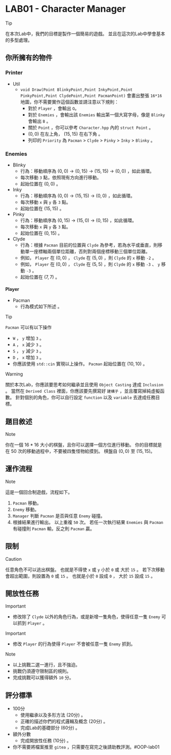 # LAB01 - Character Manager

> [!TIP]
> 在本次Lab中，我們的目標是製作一個簡易的遊戲。
> 並且在這次的Lab中學會基本的多型處理。

## 你所擁有的物件
### Printer
- Util
  - `void Draw(Point BlinkyPoint,Point InkyPoint,Point PinkyPoint,Point ClydePoint,Point PacmanPoint)` 會畫出整張 `16*16` 地圖，你不需要實作這個函數並請注意以下規則：
    - 對於 `Player` ，會輸出 `O`。
    - 對於 `Enemies` ，會輸出該 `Enemies` 輸出第一個大寫字母，像是 `Blinky` 會輸出 `B` 。
    - 關於 `Point` ，你可以參考 `Character.hpp` 內的 `struct Point` 。
    - $(0,0)$ 在左上角， $(15,15)$ 在右下角 。
    - 列印的 `Priority` 為 `Pacman` > `Clyde` > `Pinky` > `Inky` > `Blinky` 。

### Enemies
- Blinky
  - 行為：移動順序為 $(0,0)$ -> $(0,15)$ -> $(15,15)$ -> $(0,0)$ ，如此循環。
  - 每次移動 `3` 點，依照現有方向進行移動。
  - 起始位置在 $(0,0)$ 。
- Inky
  - 行為：移動順序為 $(0,0)$ -> $(15,15)$ -> $(0,0)$ ，如此循環。
  - 每次移動 `x` 與 `y` 各 `3` 點。
  - 起始位置在 $(15,15)$ 。
- Pinky
  - 行為：移動順序為 $(0,15)$ -> $(15,0)$ -> $(0,15)$ ，如此循環。
  - 每次移動 `x` 與 `y` 各 `3` 點。
  - 起始位置在 $(0,15)$ 。
- Clyde
  - 行為：根據 `Pacman` 目前的位置與 `Clyde` 為參考，若為水平或垂直，則移動單一座標軸兩個單位距離，否則對兩個座標移動三個單位距離。
  - 例如， `Player` 在 $(0,0)$ ， `Clyde` 在 $(5,0)$ ，則 `Clyde` 的 `x` 移動 `-2` 。
  - 例如， `Player` 在 $(0,0)$ ， `Clyde` 在 $(5,5)$ ，則 `Clyde` 的 `x` 移動 `-3` 、 `y` 移動 `-3` 。
  - 起始位置在 $(7,7)$ 。

#### Player

- Pacman
  - 行為模式如下所述 。

> [!TIP]
> `Pacman` 可以有以下操作
> - `W` ， `y` 增加 `3` 。
> - `A` ， `x` 減少 `3` 。
> - `S` ， `y` 減少 `3` 。
> - `D` ， `x` 增加 `3` 。
> - 你應該使用 `std::cin` 實現以上操作。
> `Pacman` 起始位置在 $(10,10)$ 。

> [!WARNING]
> 關於本次Lab，你應該要思考如何繼承並且使用 `Object Casting` 達成 `Inclusion` 。
> 當然在 `Derived Class` 裡面，你應該要先撰寫好 `建構子` ，並且覆寫掉純虛擬函數。
> 針對個別的角色，你可以自行設定 `function` 以及 `variable` 去達成任務目標。

## 題目敘述


> [!NOTE]
> 你在一個 $16 * 16$ 大小的棋盤，且你可以選擇一個方位進行移動。
> 你的目標就是在 $50$ 次的移動過程中，不要被四隻怪物給摸到。
> 棋盤自 $(0,0)$ 至 $(15,15)$。

## 運作流程

> [!NOTE]
> 這是一個回合制遊戲，流程如下。
> 1. `Pacman` 移動。
> 2. `Enemy` 移動。
> 3. `Manager` 判斷 `Pacman` 是否與任意 `Enemy` 碰撞。
> 4. 根據結果進行輸出。
> 以上重複 `50` 次。
> 若任一次執行結果 `Enemies` 與 `Pacman` 有碰撞則 `Pacman` 輸，反之則 `Pacman` 贏。
## 限制

> [!CAUTION]
> 任意角色不可以逃出棋盤。
> 也就是不得使 `x` 或 `y` 小於 `0` 或 大於 `15` 。
> 若下次移動會超出範圍，則設置為 `0` 或 `15` 。
> 也就是小於 `0` 設成 `0` ， 大於 `15` 設成 `15` 。

## 開放性任務

> [!IMPORTANT]
> - 修改除了 `Clyde` 以外的角色行為，或是新增一隻角色，使得任意一隻 `Enemy` 可以抓到 `Player` 。

> [!IMPORTANT]
> - 修改 `Player` 的行為使得 `Player` 不會被任意一隻 `Enemy` 抓到。
 
> [!NOTE]
> - 以上挑戰二選一進行，且不強迫。
> - 挑戰仍須遵守限制區的規則。
> - 完成挑戰可以獲得額外 `10` 分。

## 評分標準

- 100分
  - 使用繼承以及多形方法 (20分) 。
  - 正確的描述你們的程式邏輯及概念 (20分) 。
  - 完成Lab的基礎部分 (60分) 。
- 額外分數
  - 完成開放性任務 (10分) 。
- 你不需要將檔案推至 `gitea` ，只需要在寫完之後請助教評測。# O O P - l a b 0 1  
 